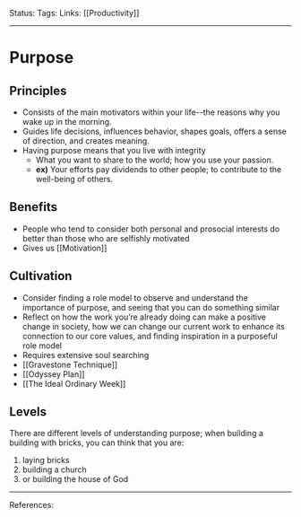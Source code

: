 Status:
Tags:
Links: [[Productivity]]
___
# Purpose
## Principles
- Consists of the main motivators within your life--the reasons why you wake up in the morning. 
- Guides life decisions, influences behavior, shapes goals, offers a sense of direction, and creates meaning.
- Having purpose means that you live with integrity
	- What you want to share to the world; how you use your passion.
	- **ex)** Your efforts pay dividends to other people; to contribute to the well-being of others. 
## Benefits
- People who tend to consider both personal and prosocial interests do better than those who are selfishly motivated
- Gives us [[Motivation]]
## Cultivation
- Consider finding a role model to observe and understand the importance of purpose, and seeing that you can do something similar
-   Reflect on how the work you’re already doing can make a positive change in society, how we can change our current work to enhance its connection to our core values, and finding inspiration in a purposeful role model
- Requires extensive soul searching
- [[Gravestone Technique]]
- [[Odyssey Plan]]
- [[The Ideal Ordinary Week]]
## Levels
There are different levels of understanding purpose; when building a building with bricks, you can think that you are:
1. laying bricks
2. building a church
3. or building the house of God
___
References: